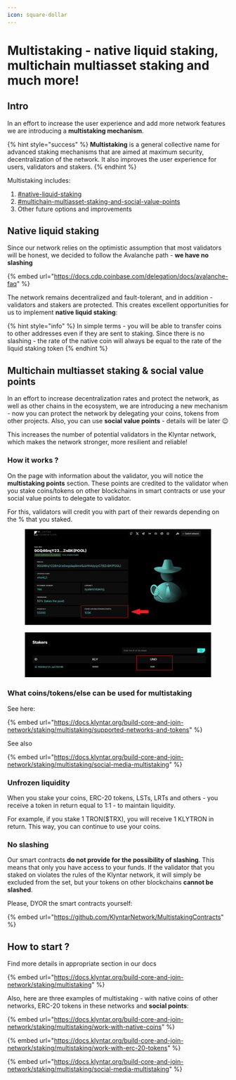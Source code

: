 ```yaml
---
icon: square-dollar
---
```


# Multistaking - native liquid staking, multichain multiasset staking and much more!

## Intro

In an effort to increase the user experience and add more network features we are introducing a **multistaking mechanism**.

{% hint style="success" %}
**Multistaking** is a general collective name for advanced staking mechanisms that are aimed at maximum security, decentralization of the network. It also improves the user experience for users, validators and stakers.
{% endhint %}

Multistaking includes:

1. [#native-liquid-staking](multistaking-native-liquid-staking-multichain-multiasset-staking-and-much-more.md#native-liquid-staking "mention")
2. [#multichain-multiasset-staking-and-social-value-points](multistaking-native-liquid-staking-multichain-multiasset-staking-and-much-more.md#multichain-multiasset-staking-and-social-value-points "mention")
3. Other future options and improvements

## Native liquid staking

Since our network relies on the optimistic assumption that most validators will be honest, we decided to follow the Avalanche path - **we have no slashing**

{% embed url="https://docs.cdp.coinbase.com/delegation/docs/avalanche-faq" %}

The network remains decentralized and fault-tolerant, and in addition - validators and stakers are protected. This creates excellent opportunities for us to implement **native liquid staking**:

{% hint style="info" %}
In simple terms - you will be able to transfer coins to other addresses even if they are sent to staking. Since there is no slashing - the rate of the native coin will always be equal to the rate of the liquid staking token
{% endhint %}

## Multichain multiasset staking & social value points

In an effort to increase decentralization rates and protect the network, as well as other chains in the ecosystem, we are introducing a new mechanism - now you can protect the network by delegating your coins, tokens from other projects. Also, you can use **social value points** - details will be later :wink:

This increases the number of potential validators in the Klyntar network, which makes the network stronger, more resilient and reliable!

### How it works ?

On the page with information about the validator, you will notice the **multistaking points** section. These points are credited to the validator when you stake coins/tokens on other blockchains in smart contracts or use your social value points to delegate to validator.

For this, validators will credit you with part of their rewards depending on the % that you staked.

<figure><img src="../.gitbook/assets/image (1).png" alt=""><figcaption></figcaption></figure>

<figure><img src="../.gitbook/assets/image (1) (1).png" alt=""><figcaption></figcaption></figure>

### What coins/tokens/else can be used for multistaking

See here:

{% embed url="https://docs.klyntar.org/build-core-and-join-network/staking/multistaking/supported-networks-and-tokens" %}

See also

{% embed url="https://docs.klyntar.org/build-core-and-join-network/staking/multistaking/social-media-multistaking" %}

### Unfrozen liquidity

When you stake your coins, ERC-20 tokens, LSTs, LRTs and others - you receive a token in return equal to 1:1 - to maintain liquidity.

For example, if you stake 1 TRON($TRX), you will receive 1 KLYTRON in return. This way, you can continue to use your coins.

### No slashing

Our smart contracts **do not provide for the possibility of slashing**. This means that only you have access to your funds. If the validator that you staked on violates the rules of the Klyntar network, it will simply be excluded from the set, but your tokens on other blockchains **cannot be slashed**.

Please, DYOR the smart contracts yourself:

{% embed url="https://github.com/KlyntarNetwork/MultistakingContracts" %}

## How to start ?

Find more details in appropriate section in our docs

{% embed url="https://docs.klyntar.org/build-core-and-join-network/staking/multistaking" %}

Also, here are three examples of multistaking - with native coins of other networks, ERC-20 tokens in these networks and **social points**:

{% embed url="https://docs.klyntar.org/build-core-and-join-network/staking/multistaking/work-with-native-coins" %}

{% embed url="https://docs.klyntar.org/build-core-and-join-network/staking/multistaking/work-with-erc-20-tokens" %}

{% embed url="https://docs.klyntar.org/build-core-and-join-network/staking/multistaking/social-media-multistaking" %}
